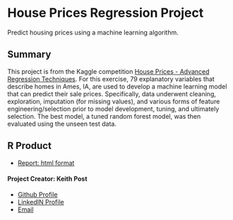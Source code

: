 # **House Prices Regression Project**
Predict housing prices using a machine learning algorithm.

## Summary
This project is from the Kaggle competition [House Prices - Advanced Regression Techniques](https://www.kaggle.com/competitions/house-prices-advanced-regression-techniques). For this exercise, 79 explanatory variables that describe homes in Ames, IA, are used to develop a machine learning model that can predict their sale prices. Specifically, data underwent cleaning, exploration,
imputation (for missing values), and various forms of feature engineering/selection prior to model development, tuning, and ultimately selection. The best model, a tuned random forest model, was then evaluated using the unseen test data.


## R Product
+ [Report: html format](https://github.com/kpost34/house_prices/blob/master/house_prices_report.html) 


#### **Project Creator: Keith Post**
+ [Github Profile](https://github.com/kpost34) 
+ [LinkedIN Profile](https://www.linkedin.com/in/keith-post/)
+ [Email](mailto:keithhpost@gmail.com)



